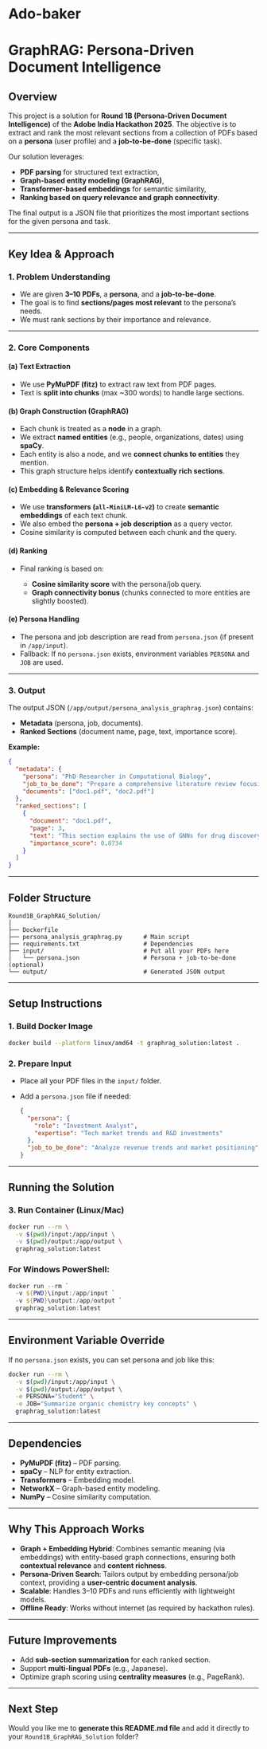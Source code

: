 # Ado-baker
# **GraphRAG: Persona-Driven Document Intelligence**

## **Overview**

This project is a solution for **Round 1B (Persona-Driven Document Intelligence)** of the **Adobe India Hackathon 2025**.
The objective is to extract and rank the most relevant sections from a collection of PDFs based on a **persona** (user profile) and a **job-to-be-done** (specific task).

Our solution leverages:

* **PDF parsing** for structured text extraction,
* **Graph-based entity modeling (GraphRAG)**,
* **Transformer-based embeddings** for semantic similarity,
* **Ranking based on query relevance and graph connectivity**.

The final output is a JSON file that prioritizes the most important sections for the given persona and task.

---

## **Key Idea & Approach**

### **1. Problem Understanding**

* We are given **3–10 PDFs**, a **persona**, and a **job-to-be-done**.
* The goal is to find **sections/pages most relevant** to the persona’s needs.
* We must rank sections by their importance and relevance.

---

### **2. Core Components**

#### **(a) Text Extraction**

* We use **PyMuPDF (fitz)** to extract raw text from PDF pages.
* Text is **split into chunks** (max \~300 words) to handle large sections.

#### **(b) Graph Construction (GraphRAG)**

* Each chunk is treated as a **node** in a graph.
* We extract **named entities** (e.g., people, organizations, dates) using **spaCy**.
* Each entity is also a node, and we **connect chunks to entities** they mention.
* This graph structure helps identify **contextually rich sections**.

#### **(c) Embedding & Relevance Scoring**

* We use **transformers (`all-MiniLM-L6-v2`)** to create **semantic embeddings** of each text chunk.
* We also embed the **persona + job description** as a query vector.
* Cosine similarity is computed between each chunk and the query.

#### **(d) Ranking**

* Final ranking is based on:

  * **Cosine similarity score** with the persona/job query.
  * **Graph connectivity bonus** (chunks connected to more entities are slightly boosted).

#### **(e) Persona Handling**

* The persona and job description are read from `persona.json` (if present in `/app/input`).
* Fallback: If no `persona.json` exists, environment variables `PERSONA` and `JOB` are used.

---

### **3. Output**

The output JSON (`/app/output/persona_analysis_graphrag.json`) contains:

* **Metadata** (persona, job, documents).
* **Ranked Sections** (document name, page, text, importance score).

**Example:**

```json
{
  "metadata": {
    "persona": "PhD Researcher in Computational Biology",
    "job_to_be_done": "Prepare a comprehensive literature review focusing on methodologies, datasets, and performance benchmarks",
    "documents": ["doc1.pdf", "doc2.pdf"]
  },
  "ranked_sections": [
    {
      "document": "doc1.pdf",
      "page": 3,
      "text": "This section explains the use of GNNs for drug discovery...",
      "importance_score": 0.8734
    }
  ]
}
```

---

## **Folder Structure**

```
Round1B_GraphRAG_Solution/
│
├── Dockerfile
├── persona_analysis_graphrag.py      # Main script
├── requirements.txt                  # Dependencies
├── input/                            # Put all your PDFs here
│   └── persona.json                  # Persona + job-to-be-done (optional)
└── output/                           # Generated JSON output
```

---

## **Setup Instructions**

### **1. Build Docker Image**

```bash
docker build --platform linux/amd64 -t graphrag_solution:latest .
```

### **2. Prepare Input**

* Place all your PDF files in the `input/` folder.
* Add a `persona.json` file if needed:

  ```json
  {
    "persona": {
      "role": "Investment Analyst",
      "expertise": "Tech market trends and R&D investments"
    },
    "job_to_be_done": "Analyze revenue trends and market positioning"
  }
  ```

---

## **Running the Solution**

### **3. Run Container (Linux/Mac)**

```bash
docker run --rm \
  -v $(pwd)/input:/app/input \
  -v $(pwd)/output:/app/output \
  graphrag_solution:latest
```

### **For Windows PowerShell:**

```powershell
docker run --rm `
  -v ${PWD}\input:/app/input `
  -v ${PWD}\output:/app/output `
  graphrag_solution:latest
```

---

## **Environment Variable Override**

If no `persona.json` exists, you can set persona and job like this:

```bash
docker run --rm \
  -v $(pwd)/input:/app/input \
  -v $(pwd)/output:/app/output \
  -e PERSONA="Student" \
  -e JOB="Summarize organic chemistry key concepts" \
  graphrag_solution:latest
```

---

## **Dependencies**

* **PyMuPDF (fitz)** – PDF parsing.
* **spaCy** – NLP for entity extraction.
* **Transformers** – Embedding model.
* **NetworkX** – Graph-based entity modeling.
* **NumPy** – Cosine similarity computation.

---

## **Why This Approach Works**

* **Graph + Embedding Hybrid**: Combines semantic meaning (via embeddings) with entity-based graph connections, ensuring both **contextual relevance** and **content richness**.
* **Persona-Driven Search**: Tailors output by embedding persona/job context, providing a **user-centric document analysis**.
* **Scalable**: Handles 3–10 PDFs and runs efficiently with lightweight models.
* **Offline Ready**: Works without internet (as required by hackathon rules).

---

## **Future Improvements**

* Add **sub-section summarization** for each ranked section.
* Support **multi-lingual PDFs** (e.g., Japanese).
* Optimize graph scoring using **centrality measures** (e.g., PageRank).

---

## **Next Step**

Would you like me to **generate this README.md file** and add it directly to your `Round1B_GraphRAG_Solution` folder?
